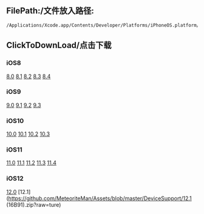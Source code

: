 ## FilePath:/文件放入路径:
```
/Applications/Xcode.app/Contents/Developer/Platforms/iPhoneOS.platform/DeviceSupport
```

## ClickToDownLoad/点击下载

### iOS8
[8.0](https://github.com/MeteoriteMan/Assets/blob/master/DeviceSupport/8.0.zip?raw=ture)
[8.1](https://github.com/MeteoriteMan/Assets/blob/master/DeviceSupport/8.1.zip?raw=ture)
[8.2](https://github.com/MeteoriteMan/Assets/blob/master/DeviceSupport/8.2.zip?raw=ture)
[8.3](https://github.com/MeteoriteMan/Assets/blob/master/DeviceSupport/8.3.zip?raw=ture)
[8.4](https://github.com/MeteoriteMan/Assets/blob/master/DeviceSupport/8.4.zip?raw=ture)

### iOS9
[9.0](https://github.com/MeteoriteMan/Assets/blob/master/DeviceSupport/9.0.zip?raw=ture)
[9.1](https://github.com/MeteoriteMan/Assets/blob/master/DeviceSupport/9.1.zip?raw=ture)
[9.2](https://github.com/MeteoriteMan/Assets/blob/master/DeviceSupport/9.2.zip?raw=ture)
[9.3](https://github.com/MeteoriteMan/Assets/blob/master/DeviceSupport/9.3.zip?raw=ture)

### iOS10
[10.0](https://github.com/MeteoriteMan/Assets/blob/master/DeviceSupport/10.0.zip?raw=ture)
[10.1](https://github.com/MeteoriteMan/Assets/blob/master/DeviceSupport/10.1.zip?raw=ture)
[10.2](https://github.com/MeteoriteMan/Assets/blob/master/DeviceSupport/10.2.zip?raw=ture)
[10.3](https://github.com/MeteoriteMan/Assets/blob/master/DeviceSupport/10.3.zip?raw=ture)

### iOS11
[11.0](https://github.com/MeteoriteMan/Assets/blob/master/DeviceSupport/11.0.zip?raw=ture)
[11.1](https://github.com/MeteoriteMan/Assets/blob/master/DeviceSupport/11.1.zip?raw=ture)
[11.2](https://github.com/MeteoriteMan/Assets/blob/master/DeviceSupport/11.2.zip?raw=ture)
[11.3](https://github.com/MeteoriteMan/Assets/blob/master/DeviceSupport/11.3.zip?raw=ture)
[11.4](https://github.com/MeteoriteMan/Assets/blob/master/DeviceSupport/11.4.zip?raw=ture)

### iOS12
[12.0](https://github.com/MeteoriteMan/Assets/blob/master/DeviceSupport/12.0.zip?raw=ture)
[12.1](https://github.com/MeteoriteMan/Assets/blob/master/DeviceSupport/12.1 (16B91).zip?raw=ture)